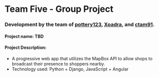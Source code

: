 # Team Five - Group Project

### Development by the team of [pottery123](https://github.com/pottery123), [Xoadra](https://github.com/Xoadra), and [ctam91](https://github.com/ctam91).

#### Project name: TBD

#### Project Description: 
- A progressive web app that utilizes the MapBox API to allow shops to broadcast their presence to shoppers nearby. 
- Technology used: Python + Django, JavaScript + Angular 
